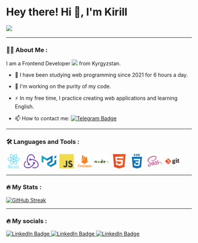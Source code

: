 <div id="header" align="left">
  <h1>
    Hey there! Hi
    <g-emoji class="g-emoji" alias="wave" fallback-src="https://github.githubassets.com/images/icons/emoji/unicode/1f44b.png">👋</g-emoji>,
    I'm Kirill
  </h1>
  <img src="https://media.giphy.com/media/vzO0Vc8b2VBLi/giphy.gif" width="400"/>
</div>

---

### :man_technologist: About Me :
I am a Frontend Developer <img src="https://media.giphy.com/media/WUlplcMpOCEmTGBtBW/giphy.gif" width="30"> from Kyrgyzstan.
- :telescope: I have been studying web programming since 2021 for 6 hours a day.

- :seedling: I'm working on the purity of my code.

- :zap: In my free time, I practice creating web applications and learning English.

- :mailbox: How to contact me: [![Telegram Badge](https://img.shields.io/badge/-undefined_deve1oper-blue?style=flat&logo=telegram&logoColor=white)](https://t.me/Kirill2657)

---

### :hammer_and_wrench: Languages and Tools :
<div>
  <img src="https://github.com/devicons/devicon/blob/master/icons/react/react-original-wordmark.svg" title="React" alt="React" width="40" height="40"/>&nbsp;
  <img src="https://github.com/devicons/devicon/blob/master/icons/redux/redux-original.svg" title="Redux" alt="Redux " width="40" height="40"/>&nbsp;
  <img src="https://github.com/devicons/devicon/blob/master/icons/materialui/materialui-original.svg" title="Material UI" alt="Material UI" width="40" height="40"/>&nbsp;
  <img src="https://github.com/devicons/devicon/blob/master/icons/javascript/javascript-original.svg" title="JavaScript" alt="JavaScript" width="40" height="40"/>&nbsp;
  <img src="https://github.com/devicons/devicon/blob/master/icons/firebase/firebase-plain-wordmark.svg" title="Firebase" alt="Firebase" width="40" height="40"/>&nbsp;
  <img src="https://github.com/devicons/devicon/blob/master/icons/nodejs/nodejs-original-wordmark.svg" title="NodeJS" alt="NodeJS" width="40" height="40"/>&nbsp;
  <img src="https://github.com/devicons/devicon/blob/master/icons/html5/html5-original.svg" title="HTML5" alt="HTML" width="40" height="40"/>&nbsp;
  <img src="https://github.com/devicons/devicon/blob/master/icons/css3/css3-plain-wordmark.svg"  title="CSS3" alt="CSS" width="40" height="40"/>&nbsp;
  <img src="https://github.com/devicons/devicon/blob/master/icons/sass/sass-original.svg"  title="SASS" alt="SASS" width="40" height="40"/>&nbsp;
  <img src="https://github.com/devicons/devicon/blob/master/icons/git/git-original-wordmark.svg" title="Git" **alt="Git" width="40" height="40"/>
</div>

---

### :fire: My Stats :
[![GitHub Streak](http://github-readme-streak-stats.herokuapp.com?user=Undefined-deve1oper&theme=dark&background=000000)](https://git.io/streak-stats)

---

### :fire: My socials :
<div id="badges">
  <a href="linkedin.com/in/кирилл-кононов-581364259">
    <img src="https://img.shields.io/badge/LinkedIn-black?style=for-the-badge&logo=linkedin&logoColor=blue" alt="LinkedIn Badge"/>
  </a>
  <a href="https://www.instagram.com/undefined_deve1oper/">
    <img src="https://img.shields.io/badge/INSTAGRAM-black?style=for-the-badge&logo=instagram&logoColor=B4068E" alt="LinkedIn Badge"/>
  </a>
    <a href="https://t.me/Kirill2657">
    <img src="https://img.shields.io/badge/TELEGRAM-black?style=for-the-badge&logo=telegram&logoColor=27A0D9" alt="LinkedIn Badge"/>
  </a>
</div>
